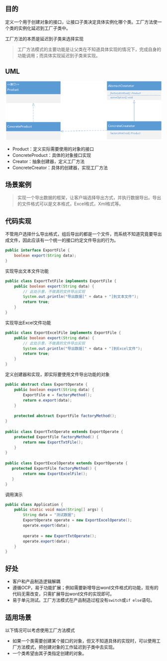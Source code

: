 ## 目的

定义一个用于创建对象的接口，让接口子类决定具体实例化哪个类。工厂方法使一个类的实例化延迟到工厂子类中。

工厂方法的本质是延迟到子类来选择实现

> 工厂方法模式的主要功能是让父类在不知道具体实现的情况下，完成自身的功能调用；而具体实现延迟到子类来实现。

## UML

![uml](uml.png)
- Product：定义实际需要使用的对象的接口
- ConcreteProduct：具体的对象接口实现
- Creator：抽象创建器，定义工厂方法
- ConcreteCreator：具体的创建器，实现工厂方法

## 场景案例

> 实现一个导出数据的框架，让客户端选择导出方式，并执行数据导出。导出的文件格式可以是文本格式，Excel格式，Xml格式等。

## 代码实现

不管用户选择什么导出格式，组后导出的都是一个文件，而系统不知道究竟要导出成文件，因此应该有一个统一的接口约定文件导出的行为。

```java
public interface ExportFile {
    boolean export(String data);
}
```

实现导出文本文件功能
```java
public class ExportTxtFile implements ExportFile {
    public boolean export(String data) {
        // 此处示意，不做真的文件导出实现
        System.out.println("导出数据[" + data + "]到文本文件");
        return true;
    }
}

```

实现导出Excel文件功能
```java
public class ExportExcelFile implements ExportFile {
    public boolean export(String data) {
        // 此处示意，不做真的文件导出实现
        System.out.println("导出数据[" + data + "]到Excel文件");
        return true;
    }
}

```

定义创建器和实现，即实际要使用文件导出功能的对象
```java
public abstract class ExportOperate {
    public boolean export(String data) {
        ExportFile e = factoryMethod();
        return e.export(data);
    }
    
    protected abstract ExportFile factoryMethod();
}

public class ExportTxtOperate extends ExportOperate {
    protected ExportFile factoryMethod() {
        return new ExportTxtFile();
    }
}

public class ExportExcelOperate extends ExportOperate {
   protected ExportFile factoryMethod() {
        return new ExportExcelFile();
   }
}

```

调用演示
```java
public class Application {
    public static void main(String[] args) {
        String data = "测试数据";
        ExportOperate operate = new ExportExcelOperate();
        operate.export(data);

        operate = new ExportTxtOperate();
        operate.export(data);
    }
}
```
## 好处 

- 客户和产品制造逻辑解耦
- 遵循OCP，易于功能扩展；例如需要新增导出word文件格式的功能，现有的代码无需改变，只需扩展导出word文件的实现即可。
- 易于单元测试。工厂方法模式在产品制造过程没有`switch`或`if else`语句。

## 适用场景

以下情况可以考虑使用工厂方法模式

* 如果一个类需要创建某个接口的对象，但又不知道具体的实现时，可以使用工厂方法模式，把创建对象的工作延迟到子类中去实现。
* 一个类希望由其子类指定创建的对象。
